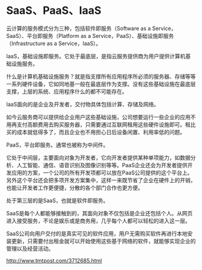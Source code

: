 # SaaS、PaaS、IaaS

云计算的服务模式分为三种，包括软件即服务（Software as a Service，SaaS）、平台即服务（Platform as a Service，PaaS）、基础设施即服务（Infrastructure as a Service，IaaS）。

IaaS，基础设施即服务。它处于最底层，是指云服务提供商为用户提供计算机基础设施服务。

什么是计算机基础设施服务？就是指支撑所有应用程序所必须的服务器、存储等等一系列硬件设备，它如同地基一般在最底层作为支撑。没有这些基础设施在最底层支撑，上层的系统、应用程序什么的都不可能存在。

IaaS面向的是企业及开发者，交付物具体包括计算、存储及网络。

如今云服务商可以提供给企业用户这些基础设施，公司想要运行一些企业的应用不用再支付高额费用去购买服务器，只需要通过互联网租用这些硬件设施即可。租比买的成本就低得多了，而且企业也不用担心日后设备闲置、利用率低的问题。

PaaS，平台即服务。通常也被称为中间件。

它处于中间层，主要面向对象为开发者，它向开发者提供某种单项能力，如数据分析、人工智能、通信、语音识别及图像识别等等。PaaS企业还会为开发者提供开发应用的方案，一个公司的所有开发项都可以放在PaaS公司提供的这个平台上。另外这个平台还会把多项开发方案集中，这样一来既节省了企业在硬件上的开销，也能让开发者工作更便捷，分散的各个部门合作也更方便。

处于第三层的是SaaS，也就是软件即服务。

SaaS是每个人都能够接触到的，其面向对象不仅包括是企业还包括个人。从网页进入接受服务，不论是娱乐或是商务用，几乎每个人都可以轻松的进入这一层。

SaaS公司向用户交付的是真实可见的软件应用，用户无需购买软件再进行本地安装更新，只需要付出租金就可以开始使用这些基于网络的软件，就能够实现企业的管理以及经营活动。


http://www.tmtpost.com/3712685.html
